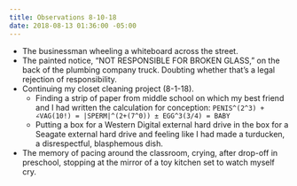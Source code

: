 ```yaml
---
title: Observations 8-10-18
date: 2018-08-13 01:36:00 -05:00
---
```


- The businessman wheeling a whiteboard across the street.
- The painted notice, “NOT RESPONSIBLE FOR BROKEN GLASS,” on the back of the plumbing company truck. Doubting whether that’s a legal rejection of responsibility.
- Continuing my closet cleaning project (8-1-18).
	- Finding a strip of paper from middle school on which my best friend and I had written the calculation for conception: `PENIS^(2^3) + ∠VAG(10!) = |SPERM|^(2+(7^0)) ± EGG^3(3/4) = BABY`
	- Putting a box for a Western Digital external hard drive in the box for a Seagate external hard drive and feeling like I had made a turducken, a disrespectful, blasphemous dish.
- The memory of pacing around the classroom, crying, after drop-off in preschool, stopping at the mirror of a toy kitchen set to watch myself cry.
